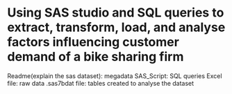 # Using SAS studio and SQL queries to extract, transform, load, and analyse factors influencing customer demand of a bike sharing firm
Readme(explain the sas dataset): megadata
SAS_Script: SQL queries
Excel file: raw data
.sas7bdat file: tables created to analyse the dataset
